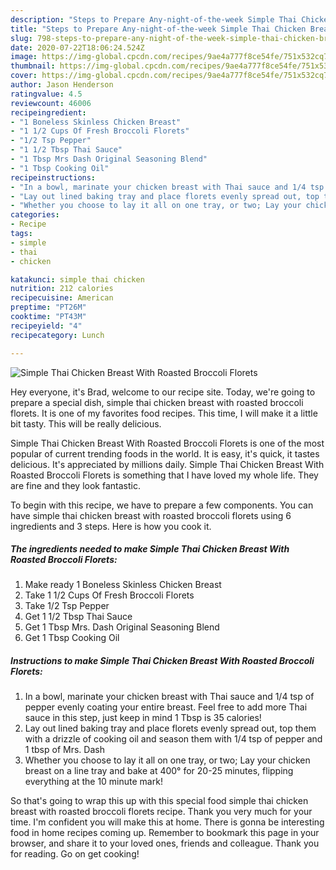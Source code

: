 ```yaml
---
description: "Steps to Prepare Any-night-of-the-week Simple Thai Chicken Breast With Roasted Broccoli Florets"
title: "Steps to Prepare Any-night-of-the-week Simple Thai Chicken Breast With Roasted Broccoli Florets"
slug: 798-steps-to-prepare-any-night-of-the-week-simple-thai-chicken-breast-with-roasted-broccoli-florets
date: 2020-07-22T18:06:24.524Z
image: https://img-global.cpcdn.com/recipes/9ae4a777f8ce54fe/751x532cq70/simple-thai-chicken-breast-with-roasted-broccoli-florets-recipe-main-photo.jpg
thumbnail: https://img-global.cpcdn.com/recipes/9ae4a777f8ce54fe/751x532cq70/simple-thai-chicken-breast-with-roasted-broccoli-florets-recipe-main-photo.jpg
cover: https://img-global.cpcdn.com/recipes/9ae4a777f8ce54fe/751x532cq70/simple-thai-chicken-breast-with-roasted-broccoli-florets-recipe-main-photo.jpg
author: Jason Henderson
ratingvalue: 4.5
reviewcount: 46006
recipeingredient:
- "1 Boneless Skinless Chicken Breast"
- "1 1/2 Cups Of Fresh Broccoli Florets"
- "1/2 Tsp Pepper"
- "1 1/2 Tbsp Thai Sauce"
- "1 Tbsp Mrs Dash Original Seasoning Blend"
- "1 Tbsp Cooking Oil"
recipeinstructions:
- "In a bowl, marinate your chicken breast with Thai sauce and 1/4 tsp of pepper evenly coating your entire breast. Feel free to add more Thai sauce in this step, just keep in mind 1 Tbsp is 35 calories!"
- "Lay out lined baking tray and place florets evenly spread out, top them with a drizzle of cooking oil and season them with 1/4 tsp of pepper and 1 tbsp of Mrs. Dash"
- "Whether you choose to lay it all on one tray, or two; Lay your chicken breast on a line tray and bake at 400° for 20-25 minutes, flipping everything at the 10 minute mark!"
categories:
- Recipe
tags:
- simple
- thai
- chicken

katakunci: simple thai chicken 
nutrition: 212 calories
recipecuisine: American
preptime: "PT26M"
cooktime: "PT43M"
recipeyield: "4"
recipecategory: Lunch

---
```



![Simple Thai Chicken Breast With Roasted Broccoli Florets](https://img-global.cpcdn.com/recipes/9ae4a777f8ce54fe/751x532cq70/simple-thai-chicken-breast-with-roasted-broccoli-florets-recipe-main-photo.jpg)

Hey everyone, it's Brad, welcome to our recipe site. Today, we're going to prepare a special dish, simple thai chicken breast with roasted broccoli florets. It is one of my favorites food recipes. This time, I will make it a little bit tasty. This will be really delicious.

Simple Thai Chicken Breast With Roasted Broccoli Florets is one of the most popular of current trending foods in the world. It is easy, it's quick, it tastes delicious. It's appreciated by millions daily. Simple Thai Chicken Breast With Roasted Broccoli Florets is something that I have loved my whole life. They are fine and they look fantastic.




To begin with this recipe, we have to prepare a few components. You can have simple thai chicken breast with roasted broccoli florets using 6 ingredients and 3 steps. Here is how you cook it.

<!--inarticleads1-->

##### The ingredients needed to make Simple Thai Chicken Breast With Roasted Broccoli Florets:

1. Make ready 1 Boneless Skinless Chicken Breast
1. Take 1 1/2 Cups Of Fresh Broccoli Florets
1. Take 1/2 Tsp Pepper
1. Get 1 1/2 Tbsp Thai Sauce
1. Get 1 Tbsp Mrs. Dash Original Seasoning Blend
1. Get 1 Tbsp Cooking Oil




<!--inarticleads2-->

##### Instructions to make Simple Thai Chicken Breast With Roasted Broccoli Florets:

1. In a bowl, marinate your chicken breast with Thai sauce and 1/4 tsp of pepper evenly coating your entire breast. Feel free to add more Thai sauce in this step, just keep in mind 1 Tbsp is 35 calories!
1. Lay out lined baking tray and place florets evenly spread out, top them with a drizzle of cooking oil and season them with 1/4 tsp of pepper and 1 tbsp of Mrs. Dash
1. Whether you choose to lay it all on one tray, or two; Lay your chicken breast on a line tray and bake at 400° for 20-25 minutes, flipping everything at the 10 minute mark!




So that's going to wrap this up with this special food simple thai chicken breast with roasted broccoli florets recipe. Thank you very much for your time. I'm confident you will make this at home. There is gonna be interesting food in home recipes coming up. Remember to bookmark this page in your browser, and share it to your loved ones, friends and colleague. Thank you for reading. Go on get cooking!
